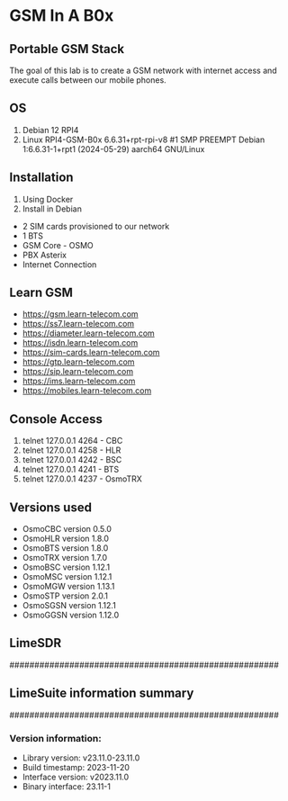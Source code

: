 # GSM In A B0x



## Portable GSM Stack

The goal of this lab is to create a GSM network with internet access and execute calls between our mobile phones.


## OS
1. Debian 12 RPI4
2. Linux RPI4-GSM-B0x 6.6.31+rpt-rpi-v8 #1 SMP PREEMPT Debian 1:6.6.31-1+rpt1 (2024-05-29) aarch64 GNU/Linux

## Installation

1. Using Docker
2. Install in Debian



- 2 SIM cards provisioned to our network
- 1 BTS
- GSM Core - OSMO
- PBX Asterix
- Internet Connection



## Learn GSM
- https://gsm.learn-telecom.com
- https://ss7.learn-telecom.com
- https://diameter.learn-telecom.com
- https://isdn.learn-telecom.com
- https://sim-cards.learn-telecom.com
- https://gtp.learn-telecom.com
- https://sip.learn-telecom.com
- https://ims.learn-telecom.com
- https://mobiles.learn-telecom.com



## Console Access

1. telnet 127.0.0.1 4264 - CBC
2. telnet 127.0.0.1 4258 - HLR
3. telnet 127.0.0.1 4242 - BSC
4. telnet 127.0.0.1 4241 - BTS
5. telnet 127.0.0.1 4237 - OsmoTRX
## Versions used


- OsmoCBC version 0.5.0
- OsmoHLR version 1.8.0
- OsmoBTS version 1.8.0
- OsmoTRX version 1.7.0
- OsmoBSC version 1.12.1
- OsmoMSC version 1.12.1
- OsmoMGW version 1.13.1
- OsmoSTP version 2.0.1
- OsmoSGSN version 1.12.1
- OsmoGGSN version 1.12.0


## LimeSDR

######################################################
## LimeSuite information summary
######################################################

### Version information:
- Library version:      v23.11.0-23.11.0
- Build timestamp:      2023-11-20
- Interface version:    v2023.11.0
- Binary interface:     23.11-1
